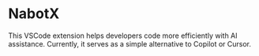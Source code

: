 # NabotX
This VSCode extension helps developers code more efficiently with AI assistance. Currently, it serves as a simple alternative to Copilot or Cursor.